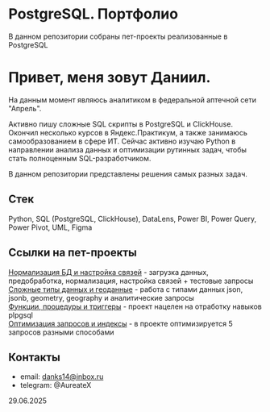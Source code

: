 # PostgreSQL. Портфолио
В данном репозитории собраны пет-проекты реализованные в PostgreSQL

# Привет, меня зовут Даниил.
На данным момент являюсь аналитиком в федеральной аптечной сети "Апрель".

Активно пишу сложные SQL скрипты в PostgreSQL и ClickHouse.
Окончил несколько курсов в Яндекс.Практикум, а также занимаюсь самообразованием в сфере ИТ.
Сейчас активно изучаю Python в направлении анализа данных и оптимизации рутинных задач, чтобы стать полноценным SQL-разработчиком.

В данном репозитории представлены решения самых разных задач. 

## Стек
Python, SQL (PostgreSQL, ClickHouse), DataLens, Power BI, Power Query, Power Pivot, UML, Figma

## Ссылки на пет-проекты
[Нормализация БД и настройка связей](https://github.com/DanifyQL/DB-normalization) - загрузка данных, предобработка, нормализация, настройка связей + тестовые запросы                           
[Сложные типы данных и геоданные](https://github.com/DanifyQL/DB-json-geom) - работа с типами данных json, jsonb, geometry, geography и аналитические запросы             
[Функции, процедуры и триггеры](https://github.com/DanifyQL/DB-plpgsql) - проект нацелен на отработку навыков plpgsql                   
[Оптимизация запросов и индексы](https://github.com/DanifyQL/DB-indexes) - в проекте оптимизируется 5 запросов разными способами
## Контакты
- email: danks14@inbox.ru
- telegram: @AureateX

29.06.2025
